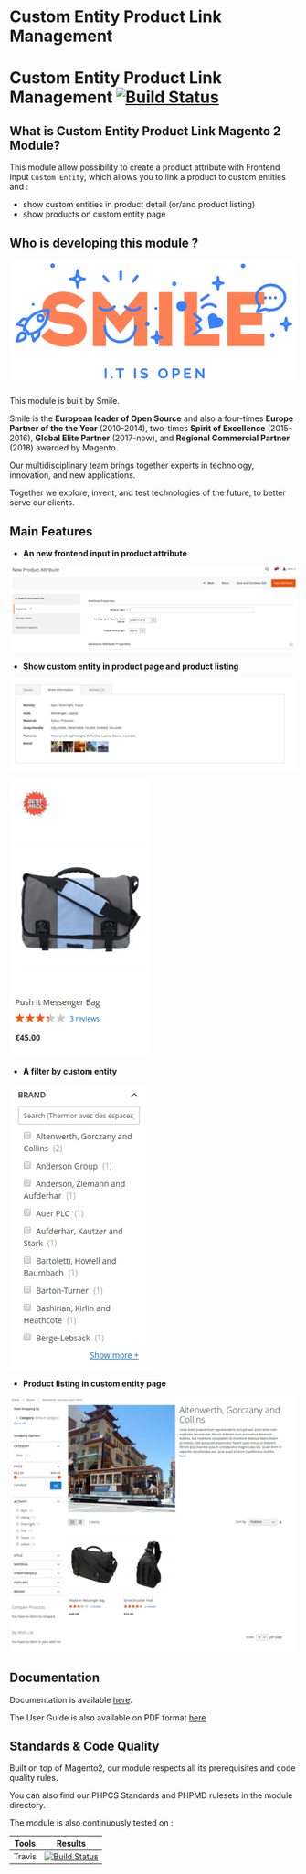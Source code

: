 # Custom Entity Product Link Management

Custom Entity Product Link Management [![Build Status](https://travis-ci.org/Smile-SA/magento2-module-custom-entity-product-link.svg?branch=master)](https://travis-ci.org/Smile-SA/magento2-module-custom-entity-product-link)
=====================================

## What is Custom Entity Product Link Magento 2 Module?

This module allow possibility to create a product attribute with Frontend Input `Custom Entity`, which allows you to link a product to custom entities and :

* show custom entities in product detail (or/and product listing)
* show products on custom entity page 

## Who is developing this module ? 

![Smile](doc/static/smile.png)

This module is built by Smile. 

Smile is the **European leader of Open Source** and also a four-times **Europe Partner of the the Year** (2010-2014), two-times **Spirit of Excellence** (2015-2016), **Global Elite Partner** (2017-now), and **Regional Commercial Partner** (2018) awarded by Magento.

Our multidisciplinary team brings together experts in technology, innovation, and new applications.

Together we explore, invent, and test technologies of the future, to better serve our clients.

## Main Features

* **An new frontend input in product attribute**

![Product attribute form](doc/static/product_attribute.png)

* **Show custom entity in product page and product listing**

![Custom entity attribute in product page](doc/static/product_attribute_visible_catalog.png)

![Product attribute in product listing](doc/static/product_attribute_product_listing.png)

* **A filter by custom entity**

![Product layered navigation](doc/static/product_attribute_layered_nav.png)

* **Product listing in custom entity page**

![Custom entity page with product listing](doc/static/custom_entity_product_listing.png)

## Documentation

Documentation is available [here](https://github.com/Smile-SA/magento2-module-custom-entity-product-link/wiki).

The User Guide is also available on PDF format [here](https://github.com/Smile-SA/magento2-module-custom-entity-product-link/wiki/static/UserGuide.pdf)

## Standards & Code Quality

Built on top of Magento2, our module respects all its prerequisites and code quality rules.

You can also find our PHPCS Standards and PHPMD rulesets in the module directory.

The module is also continuously tested on :

Tools                           | Results
------------------------------- |------------
Travis                          | [![Build Status](https://travis-ci.org/Smile-SA/magento2-module-custom-entity-product-link.svg?branch=master)](https://travis-ci.org/Smile-SA/magento2-module-custom-entity-product-link)
